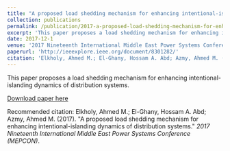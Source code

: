 ```yaml
---
title: "A proposed load shedding mechanism for enhancing intentional-islanding dynamics of distribution systems"
collection: publications
permalink: /publication/2017-a-proposed-load-shedding-mechanism-for-enhancing-intentional-islanding-dynamics-of-distribution-systems
excerpt: 'This paper proposes a load shedding mechanism for enhancing intentional-islanding dynamics of distribution systems.'
date: 2017-12-1
venue: '2017 Nineteenth International Middle East Power Systems Conference (MEPCON)'
paperurl: 'http://ieeexplore.ieee.org/document/8301282/'
citation: 'Elkholy, Ahmed M.; El-Ghany, Hossam A. Abd; Azmy, Ahmed M. (2017). &quot;A proposed load shedding mechanism for enhancing intentional-islanding dynamics of distribution systems.&quot; <i>2017 Nineteenth International Middle East Power Systems Conference (MEPCON)</i>.'
---
```

This paper proposes a load shedding mechanism for enhancing intentional-islanding dynamics of distribution systems.

[Download paper here](http://ieeexplore.ieee.org/document/8301282/)

Recommended citation: Elkholy, Ahmed M.; El-Ghany, Hossam A. Abd; Azmy, Ahmed M. (2017). "A proposed load shedding mechanism for enhancing intentional-islanding dynamics of distribution systems." <i>2017 Nineteenth International Middle East Power Systems Conference (MEPCON)</i>.